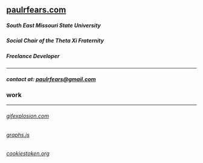 ## [paulrfears.com](https://paulrfears.com) 
##### South East Missouri State University
##### Social Chair of the Theta Xi Fraternity
##### Freelance Developer
---
##### contact at: paulrfears@gmail.com
### work
---
###### [gifexplosion.com](https://gifexplosion.com)
###### [graphs.js](https://paulfears.github.io/Graphs/)
###### [cookiestoken.org](https://cookiestoken.org/)

<!--
**paulfears/paulfears** is a ✨ _special_ ✨ repository because its `README.md` (this file) appears on your GitHub profile.

Here are some ideas to get you started:

- 🔭 I’m currently working on ...
- 🌱 I’m currently learning ...
- 👯 I’m looking to collaborate on ...
- 🤔 I’m looking for help with ...
- 💬 Ask me about ...
- 📫 How to reach me: ...
- 😄 Pronouns: ...
- ⚡ Fun fact: ...
-->
